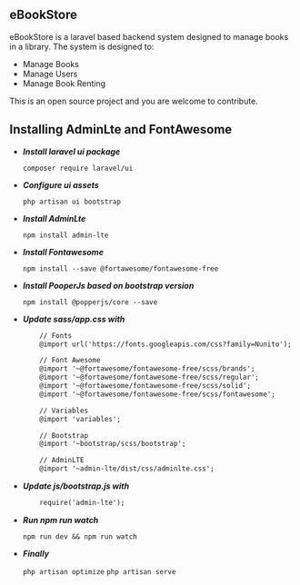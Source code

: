 ## eBookStore

eBookStore is a laravel based backend system designed to manage books in a library. The system is designed to:

- Manage Books
- Manage Users
- Manage Book Renting

This is an open source project and you are welcome to contribute.

## Installing AdminLte and FontAwesome

* ***Install laravel ui package***

    `composer require laravel/ui`

* ***Configure ui assets***

    `php artisan ui bootstrap`

* ***Install AdminLte***

    `npm install admin-lte`

* ***Install Fontawesome***

    `npm install --save @fortawesome/fontawesome-free`

* ***Install PooperJs based on bootstrap version***

    `npm install @popperjs/core --save`

* ***Update sass/app.css with***

    ```html
        // Fonts
        @import url('https://fonts.googleapis.com/css?family=Nunito');

        // Font Awesome
        @import '~@fortawesome/fontawesome-free/scss/brands';
        @import '~@fortawesome/fontawesome-free/scss/regular';
        @import '~@fortawesome/fontawesome-free/scss/solid';
        @import '~@fortawesome/fontawesome-free/scss/fontawesome';

        // Variables
        @import 'variables';

        // Bootstrap
        @import '~bootstrap/scss/bootstrap';

        // AdminLTE
        @import '~admin-lte/dist/css/adminlte.css';
    ```

* ***Update js/bootstrap.js with***

    ```html
        require('admin-lte');
    ```

* ***Run npm run watch***

    `npm run dev && npm run watch`

* ***Finally***

    `php artisan optimize`
    `php artisan serve`

